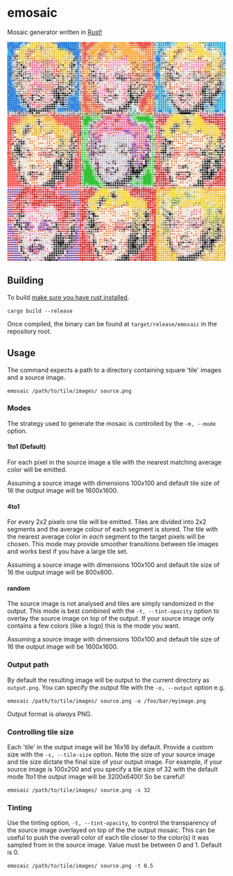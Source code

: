 # emosaic

Mosaic generator written in [Rust!](https://www.rust-lang.org/)

![](example/warhol.png?raw=true)

## Building

To build [make sure you have rust installed](https://www.rust-lang.org/tools/install).

```
cargo build --release
```

Once compiled, the binary can be found at `target/release/emosaic` in the repository root.

## Usage

The command expects a path to a directory containing square 'tile' images and a source image.

```
emosaic /path/to/tile/images/ source.png
```

### Modes

The strategy used to generate the mosaic is controlled by the `-m, --mode` option.

#### 1to1 (Default)

For each pixel in the source image a tile with the nearest matching average color will be emitted.

Assuming a source image with dimensions 100x100 and default tile size of 16 the output image will be 1600x1600.

#### 4to1

For every 2x2 pixels one tile will be emitted. Tiles are divided into 2x2 segments and the average colour of each segment is stored. The tile with the nearest average color in _each_ segment to the target pixels will be chosen. This mode may provide smoother transitions between tile images and works best if you have a large tile set.

Assuming a source image with dimensions 100x100 and default tile size of 16 the output image will be 800x800.

#### random

The source image is not analysed and tiles are simply randomized in the output. This mode is best combined with the `-t, --tint-opacity` option to overlay the source image on top of the output. If your source image only contains a few colors (like a logo) this is the mode you want.

Assuming a source image with dimensions 100x100 and default tile size of 16 the output image will be 1600x1600.

### Output path

By default the resulting image will be output to the current directory as `output.png`. You can specify the output file with the `-o, --output` option e.g.

```
emosaic /path/to/tile/images/ source.png -o /foo/bar/myimage.png
```

Output format is _always_ PNG.

### Controlling tile size

Each 'tile' in the output image will be 16x16 by default. Provide a custom size with the `-s, --tile-size` option. Note the size of your source image and tile size dictate the final size of your output image. For example, if your source image is 100x200 and you specify a tile size of 32 with the default mode _1to1_ the output image will be 3200x6400! So be careful!

```
emosaic /path/to/tile/images/ source.png -s 32
```

### Tinting

Use the tinting option, `-t, --tint-opacity`, to control the transparency of the source image overlayed on top of the the output mosaic. This can be useful to push the overall color of each tile closer to the color(s) it was sampled from in the source image. Value must be between 0 and 1. Default is 0.

```
emosaic /path/to/tile/images/ source.png -t 0.5
```
